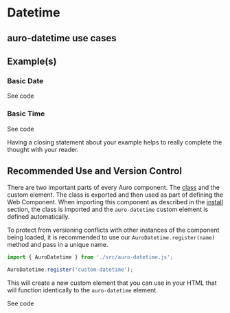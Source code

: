 <!--
The index.md file is a compiled document. No edits should be made directly to this file.
README.md is created by running `npm run build:docs`.
This file is generated based on a template fetched from `./docs/partials/index.md`
-->

# Datetime

<!-- AURO-GENERATED-CONTENT:START (FILE:src=../docs/partials/description.md) -->
<!-- AURO-GENERATED-CONTENT:END -->

## auro-datetime use cases

<!-- AURO-GENERATED-CONTENT:START (FILE:src=../docs/partials/useCases.md) -->
<!-- AURO-GENERATED-CONTENT:END -->

## Example(s)

### Basic Date

<div class="exampleWrapper">
  <!-- AURO-GENERATED-CONTENT:START (FILE:src=../apiExamples/basic.html) -->
  <!-- AURO-GENERATED-CONTENT:END -->
</div>

<auro-accordion alignRight>
  <span slot="trigger">See code</span>

<!-- AURO-GENERATED-CONTENT:START (CODE:src=../apiExamples/basic.html) -->
<!-- AURO-GENERATED-CONTENT:END -->

</auro-accordion>

### Basic Time

<div class="exampleWrapper">
  <!-- AURO-GENERATED-CONTENT:START (FILE:src=../apiExamples/basicTime.html) -->
  <!-- AURO-GENERATED-CONTENT:END -->
</div>

<auro-accordion alignRight>
  <span slot="trigger">See code</span>

<!-- AURO-GENERATED-CONTENT:START (CODE:src=../apiExamples/basicTime.html) -->
<!-- AURO-GENERATED-CONTENT:END -->

</auro-accordion>

Having a closing statement about your example helps to really complete the thought with your reader.

## Recommended Use and Version Control

There are two important parts of every Auro component. The <a href="https://developer.mozilla.org/en-US/docs/Web/JavaScript/Reference/Classes">class</a> and the custom element. The class is exported and then used as part of defining the Web Component. When importing this component as described in the <a href="#install">install</a> section, the class is imported and the `auro-datetime` custom element is defined automatically.

To protect from versioning conflicts with other instances of the component being loaded, it is recommended to use our `AuroDatetime.register(name)` method and pass in a unique name.

```js
import { AuroDatetime } from './src/auro-datetime.js';

AuroDatetime.register('custom-datetime');
```

This will create a new custom element that you can use in your HTML that will function identically to the `auro-datetime` element.

<div class="exampleWrapper">
  <!-- AURO-GENERATED-CONTENT:START (FILE:src=../apiExamples/custom.html) -->
  <!-- AURO-GENERATED-CONTENT:END -->
</div>

<auro-accordion alignRight>
  <span slot="trigger">See code</span>
<!-- AURO-GENERATED-CONTENT:START (CODE:src=../apiExamples/custom.html) -->
<!-- AURO-GENERATED-CONTENT:END -->

</auro-accordion>
